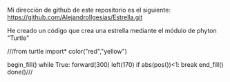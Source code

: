 Mi dirección de github de este repositorio es el siguiente: https://github.com/AlejandroIlgesias/Estrella.git

He creado un código que crea una estrella mediante el módulo de phyton "Turtle"

///from turtle import*
color("red","yellow")

begin_fill()
while True:
    forward(300)
    left(170)
    if abs(pos())<1:
        break
end_fill()
done()///
